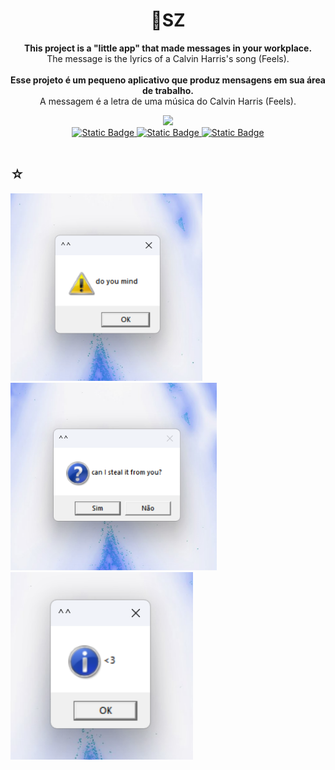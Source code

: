 <h1 align="center">
    <span>💖SZ</span>
</h1>

<div align="center">
    <p> 
       <b>This project is a "little app" that made messages in your workplace.</b> <br> The message is the lyrics of a Calvin Harris's song (Feels). <br> <br>
       <b>Esse projeto é um pequeno aplicativo que produz mensagens em sua área de trabalho.</b> <br> A messagem é a letra de uma música do Calvin Harris (Feels). <br>
    </p>
    <img src="https://img.shields.io/badge/VBScript-black?style=for-the-badge&logo=VBScript&logoColor=9d0208" />
    <br>
    <a href="https://www.dio.me/users/juhh1956">
        <img alt="Static Badge" src="https://img.shields.io/badge/DIO-red?style=for-the-badge&color=34a0a4">
    </a>
    <a href="https://www.linkedin.com/in/hakuakai/">
        <img alt="Static Badge" src="https://img.shields.io/badge/linkedin-red?style=for-the-badge&color=168aad">
    </a>
        <a href="https://www.dio.me/users/juhh1956">
        <img alt="Static Badge" src="https://img.shields.io/badge/...-red?style=for-the-badge&color=1a759f">
    </a> <br> <br> 
</div>
<div align="justify">
    <h2>☆</h2>
    <img src="Captura de tela 2023-09-03 201523.png" height="300"/>
    <img src="Captura de tela 2023-09-03 201608.png" height="300"/>
    <img src="Captura de tela 2023-09-03 201617.png" height="300"/>
</div>
